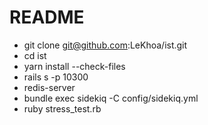 # README

* git clone git@github.com:LeKhoa/ist.git
* cd ist
* yarn install --check-files
* rails s -p 10300
* redis-server
* bundle exec sidekiq -C config/sidekiq.yml
* ruby stress_test.rb
